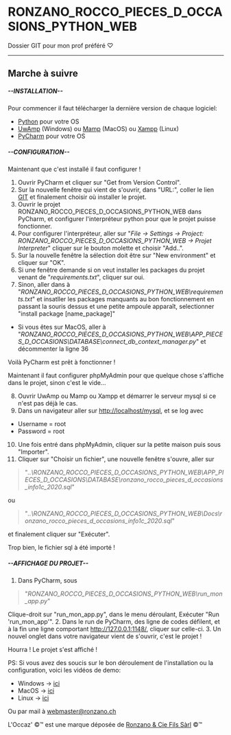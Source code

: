 # RONZANO_ROCCO_PIECES_D_OCCASIONS_PYTHON_WEB
Dossier GIT pour mon prof préféré &#9825;

-------------------------------------------------------------------------------

## Marche à suivre

##### --INSTALLATION--

Pour commencer il faut télécharger la dernière version de chaque logiciel:

- [Python](https://www.python.org/) pour votre OS
- [UwAmp](https://www.uwamp.com/fr/?page=download) (Windows) ou [Mamp](https://www.mamp.info/fr/downloads/) (MacOS) ou [Xampp](https://www.apachefriends.org/download.html) (Linux)
- [PyCharm](https://www.jetbrains.com/fr-fr/pycharm/download/) pour votre OS

##### --CONFIGURATION--

Maintenant que c'est installé il faut configurer !

1. Ouvrir PyCharm et cliquer sur "Get from Version Control".
2. Sur la nouvelle fenêtre qui vient de s'ouvrir, dans "URL:", coller le lien [GIT](https://github.com/Roccom14/RONZANO_ROCCO_PIECES_D_OCCASIONS_PYTHON_WEB.git) et finalement choisir où installer le projet.
3. Ouvrir le projet RONZANO_ROCCO_PIECES_D_OCCASIONS_PYTHON_WEB dans PyCharm, et configurer l'interpréteur python pour que le projet puisse fonctionner.
4. Pour configurer l'interpréteur, aller sur "*File -> Settings -> Project: RONZANO_ROCCO_PIECES_D_OCCASIONS_PYTHON_WEB -> Projet Interpreter*" cliquer sur le bouton molette et choisir "Add..".
5. Sur la nouvelle fenêtre la sélection doit être sur "New environment" et cliquer sur "OK".
6. Si une fenêtre demande si on veut installer les packages du projet venant de "*requirements.txt*", cliquer sur oui.
7. Sinon, aller dans à "*RONZANO_ROCCO_PIECES_D_OCCASIONS_PYTHON_WEB\requirements.txt*" et insatller les packages manquants au bon fonctionnement en passant la souris dessus et une petite ampoule apparaît, selectionner "install package [name_package]"

  *  Si vous êtes sur MacOS, aller à "*RONZANO_ROCCO_PIECES_D_OCCASIONS_PYTHON_WEB\APP_PIECES_D_OCCASIONS\DATABASE\connect_db_context_manager.py*" et décommenter la ligne 36

Voilà PyCharm est prêt à fonctionner !

Maintenant il faut configurer phpMyAdmin pour que quelque chose s'affiche dans le projet, sinon c'est le vide...

8. Ouvrir UwAmp ou Mamp ou Xampp et démarrer le serveur mysql si ce n'est pas déjà le cas.
9. Dans un navigateur aller sur <http://localhost/mysql>, et se log avec
  - Username = root
  - Password = root


10. Une fois entré dans phpMyAdmin, cliquer sur la petite maison puis sous "Importer".
11. Cliquer sur "Choisir un fichier", une nouvelle fenêtre s'ouvre, aller sur
>"*..\RONZANO_ROCCO_PIECES_D_OCCASIONS_PYTHON_WEB\APP_PIECES_D_OCCASIONS\DATABASE\ronzano_rocco_pieces_d_occasions_info1c_2020.sql*"

  ou
>"*..\RONZANO_ROCCO_PIECES_D_OCCASIONS_PYTHON_WEB\Docs\ronzano_rocco_pieces_d_occasions_info1c_2020.sql*"

  et finalement cliquer sur "Exécuter".

Trop bien, le fichier sql à été importé !

##### --AFFICHAGE DU PROJET--

1. Dans PyCharm, sous
>"*RONZANO_ROCCO_PIECES_D_OCCASIONS_PYTHON_WEB\run_mon_app.py*"

  Clique-droit sur "run_mon_app.py", dans le menu déroulant, Exécuter "Run 'run_mon_app'".
2. Dans le run de PyCharm, des ligne de codes défilent, et à la fin une ligne comportant <http://127.0.0.1:1148/>, cliquer sur celle-ci.
3. Un nouvel onglet dans votre navigateur vient de s'ouvrir, c'est le projet !


Hourra ! Le projet s'est affiché !



PS: Si vous avez des soucis sur le bon déroulement de l'installation ou la configuration, voici les vidéos de demo:

- Windows -> [ici](blank)
- MacOS -> [ici](blank)
- Linux -> [ici](blank)

Ou par mail à <webmaster@ronzano.ch>

L'Occaz' &#169;&#x2122; est une marque déposée de [Ronzano & Cie Fils Sàrl](https://ronzanoandcie.ch) &#169;&#x2122;
